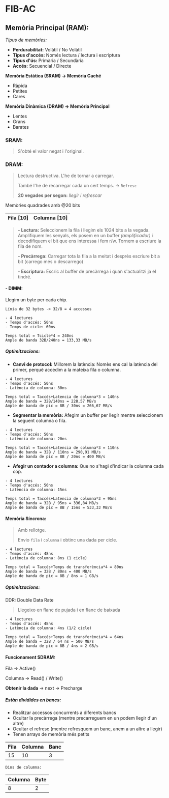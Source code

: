 # FIB-AC

## Memòria Principal (RAM):

*Tipus de memòries:*
- **Perdurabilitat:** Volàtil / No Volàtil
- **Tipus d'accés:** Només lectura / lectura i escriptura
- **Tipus d'ús:** Primària / Secundària
- **Accés:** Secuencial / Directe

**Memòria Estàtica (SRAM) -> Memòria Caché**
- Ràpida
- Petites
- Cares

**Memòria Dinàmica (DRAM) -> Memòria Principal**
- Lentes
- Grans
- Barates

### SRAM:
> S'obté el valor negat i l'original.

### DRAM:
> Lectura destructiva. L'he de tornar a carregar.
>
> També l'he de recarregar cada un cert temps. -> `Refresc`
>
> **20 vegades per segon:** *llegir i refrescar*

Memòries quadrades amb @20 bits

Fila [10]|Columna [10]
-|-

> **- Lectura:** Seleccionem la fila i llegim els 1024 bits a la vegada. Amplifiquem les senyals, els posem en un buffer *(amplificador)* i decodifiquem el bit que ens interessa i fem r/w. Tornem a escriure la fila de nom.
>
> **- Precàrrega:** Carregar tota la fila a la meitat i desprès escriure bit a bit (carrego més o descarrego)
>
> **- Escriptura:** Escric al buffer de precàrrega i quan s'actualitzi ja el tindré.

#### - DIMM:

Llegim un byte per cada chip.

```
Línia de 32 bytes -> 32/8 = 4 accessos
```

```
- 4 lectures
- Temps d'accés: 50ns
- Temps de cicle: 60ns

Temps total = Tcicle*4 = 240ns
Ample de banda 32B/240ns = 133,33 MB/s

```
##### Optimitzacions:

- **Canvi de protocol:** Millorem la latència: Nomès ens cal la latència del primer, perquè accedim a la mateixa fila o columna.

```
- 4 lectures
- Temps d'accés: 50ns
- Latència de columna: 30ns

Temps total = Taccés+Latencia de columna*3 = 140ns
Ample de banda = 32B/140ns = 228,57 MB/s
Ample de banda de pic = 8B / 30ns = 266,67 MB/s
```

- **Segmentar la memòria:** Afegim un buffer per llegir mentre seleccionem la seguent columna o fila.

```
- 4 lectures
- Temps d'accés: 50ns
- Latència de columna: 20ns

Temps total = Taccés+Latencia de columna*3 = 110ns
Ample de banda = 32B / 110ns = 290,91 MB/s
Ample de banda de pic = 8B / 20ns = 400 MB/s
```

- **Afegir un contador a columna:** Que no s'hagi d'indicar la columna cada cop.

```
- 4 lectures
- Temps d'accés: 50ns
- Latència de columna: 15ns

Temps total = Taccés+Latencia de columna*3 = 95ns
Ample de banda = 32B / 95ns = 336,84 MB/s
Ample de banda de pic = 8B / 15ns = 533,33 MB/s
```

#### Memòria Síncrona:

> Amb rellotge.
>
> Envio `fila` i `columna` i obtinc una dada per cicle.

```
- 4 lectures
- Temps d'accés: 48ns
- Latència de columna: 8ns (1 cicle)

Temps total = Taccés+Temps de transferència*4 = 80ns
Ample de banda = 32B / 80ns = 400 MB/s
Ample de banda de pic = 8B / 8ns = 1 GB/s
```

##### Optimitzacions:
DDR: Double Data Rate

> Llegeixo en flanc de pujada i en flanc de baixada

```
- 4 lectures
- Temps d'accés: 48ns
- Latència de columna: 4ns (1/2 cicle)

Temps total = Taccés+Temps de transferència*4 = 64ns
Ample de banda = 32B / 64 ns = 500 MB/s
Ample de banda de pic = 8B / 4ns = 2 GB/s
```

#### Funcionament SDRAM:

Fila -> Active()

Columna -> Read() / Write()

**Obtenir la dada** -> next -> Precharge

##### Estàn dividides en bancs:

- Realitzar accessos concurrents a diferents bancs
- Ocultar la precàrrega (mentre precarreguem en un podem llegir d'un altre)
- Ocultar el refresc (mentre refresquem un banc, anem a un altre a llegir)
- Tenen arrays de memòria més petits


Fila | Columna | Banc
-|-|-
15 | 10 | 3

`Dins de columna:`

Columna | Byte
-|-
8 | 2
